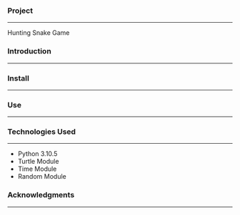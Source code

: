 ### Project
***
Hunting Snake Game

### Introduction
***

### Install
***

### Use
***

### Technologies Used
***
- Python 3.10.5
- Turtle Module
- Time Module
- Random Module

### Acknowledgments
***

